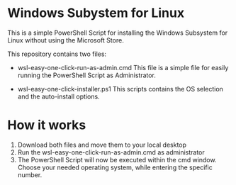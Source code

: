 # Windows Subystem for Linux

This is a simple PowerShell Script for installing the Windows Subsystem for Linux without using the Microsoft Store.

This repository contains two files:
- wsl-easy-one-click-run-as-admin.cmd
This file is a simple file for easily running the PowerShell Script as Administrator.

- wsl-easy-one-click-installer.ps1
This scripts contains the OS selection and the auto-install options.

# How it works

1. Download both files and move them to your local desktop
2. Run the wsl-easy-one-click-run-as-admin.cmd as administrator
3. The PowerShell Script will now be executed within the cmd window. Choose your needed operating system, while entering the specific number.
